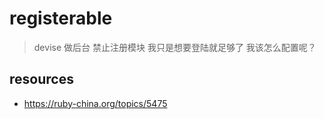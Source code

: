 # registerable
> devise 做后台 禁止注册模块 我只是想要登陆就足够了 我该怎么配置呢？

## resources
- https://ruby-china.org/topics/5475
  

